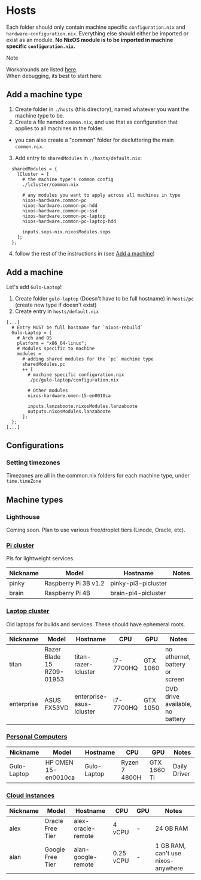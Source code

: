 # Hosts

Each folder should only contain machine specific `configuration.nix` and `hardware-configuration.nix`. Everything else should either be imported or exist as an module. **No NixOS module is to be imported in machine specific `configuration.nix`.** 

> [!NOTE]
> Workarounds are listed [here](workarounds.md).<br>
> When debugging, its best to start here.

## Add a machine type

1. Create folder in `./hosts` (this directory), named whatever you want the machine type to be.
2. Create a file named `common.nix`, and use that as configuration that applies to all machines in the folder.
  - you can also create a "common" folder for decluttering the main `common.nix`.
3. Add entry to `sharedModules` in `./hosts/default.nix`:
```
  sharedModules = {
    lCluster = [
      # the machine type's common config
      ./lcluster/common.nix

      # any modules you want to apply across all machines in type
      nixos-hardware.common-pc
      nixos-hardware.common-pc-hdd
      nixos-hardware.common-pc-ssd
      nixos-hardware.common-pc-laptop
      nixos-hardware.common-pc-laptop-hdd

      inputs.sops-nix.nixosModules.sops
    ];
  };
```
4. follow the rest of the instructions in (see [Add a machine](#add-a-machine))

## Add a machine

Let's add `Gulo-Laptop`!

1. Create folder `gulo-laptop` (Doesn't have to be full hostname) in `hosts/pc` (create new type if doesn't exist)
2. Create entry in `hosts/default.nix`
```
[...]
  # Entry MUST be full hostname for `nixos-rebuild`
  Gulo-Laptop = {
    # Arch and OS
    platform = "x86_64-linux";
    # Modules specific to machine
    modules =
      # adding shared modules for the `pc` machine type
      sharedModules.pc 
      ++ [
        # machine specific configuration.nix
        ./pc/gulo-laptop/configuration.nix

        # Other modules
        nixos-hardware.omen-15-en0010ca

        inputs.lanzaboote.nixosModules.lanzaboote
        outputs.nixosModules.lanzaboote
      ];
  };
[...]
```

## Configurations
### Setting timezones
Timezones are all in the common.nix folders for each machine type, under `time.timeZone`

## Machine types
### Lighthouse
Coming soon. Plan to use various free/droplet tiers (Linode, Oracle, etc).

### [Pi cluster](picluster/README.md)
Pis for lightweight services.

| Nickname | Model | Hostname | Notes |
|-|-|-|-|
| pinky | Raspberry Pi 3B v1.2 | pinky-pi3-picluster |  |
| brain | Raspberry Pi 4B | brain-pi4-picluster| |

### [Laptop cluster](lcluster/README.md)
Old laptops for builds and services. These should have ephemeral roots.

| Nickname | Model | Hostname | CPU | GPU | Notes |
|-|-|-|-|-|-|
| titan | Razer Blade 15 RZ09-01953 | titan-razer-lcluster | i7-7700HQ | GTX 1060 | no ethernet, battery or screen |
| enterprise | ASUS FX53VD | enterprise-asus-lcluster | i7-7700HQ | GTX 1050 | DVD drive available, no battery |

### [Personal Computers](pc/README.md)
| Nickname | Model | Hostname | CPU | GPU | Notes |
|-|-|-|-|-|-|
| Gulo-Laptop | HP OMEN 15-en0010ca | Gulo-Laptop | Ryzen 7 4800H | GTX 1660 Ti | Daily Driver |

### [Cloud instances](remote/README.md)
| Nickname | Model | Hostname | CPU | GPU | Notes |
|-|-|-|-|-|-|
| alex | Oracle Free Tier | alex-oracle-remote | 4 vCPU | - | 24 GB RAM |
| alan | Google Free Tier | alan-google-remote | 0.25 vCPU | - | 1 GB RAM, can't use nixos-anywhere |
